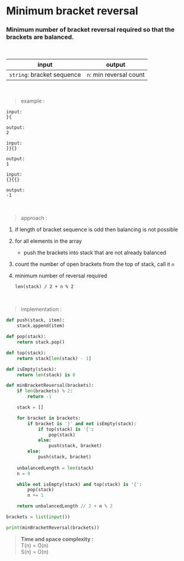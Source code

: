 # Minimum bracket reversal

### Minimum number of bracket reversal required so that the brackets are balanced.

<br>

| input | output |
| --- | --- |
| `string`: bracket sequence | `n`: min reversal count |

<br>

> example :

```
input:
}{

output:
2
```

```
input:
}}{}

output:
1
```

```
input:
{}{{}

output:
-1
```

<br>

> approach :
1. if length of bracket sequence is odd then balancing is not possible

2. for all elements in the array

    * push the brackets into stack that are not already balanced

3. count the number of open brackets from the top of stack, call it `n`

4. minimum number of reversal required 
    ```
    len(stack) / 2 + n % 2
    ```

<br>

> implementation :

```python
def push(stack, item):
    stack.append(item)

def pop(stack):
    return stack.pop()

def top(stack):
    return stack[len(stack) - 1]

def isEmpty(stack):
    return len(stack) is 0

def minBracketReversal(brackets):
    if len(brackets) % 2:
        return -1

    stack = []

    for bracket in brackets:
        if bracket is '}' and not isEmpty(stack):
            if top(stack) is '{':
                pop(stack)
            else:
                push(stack, bracket)
        else:
            push(stack, bracket)
    
    unbalancedLength = len(stack)
    n = 0

    while not isEmpty(stack) and top(stack) is '{':
        pop(stack)
        n += 1

    return unbalancedLength // 2 + n % 2

brackets = list(input())

print(minBracketReversal(brackets))
```

> **Time and space complexity :**
<br>T(n) = O(n)
<br>S(n) = O(n)
